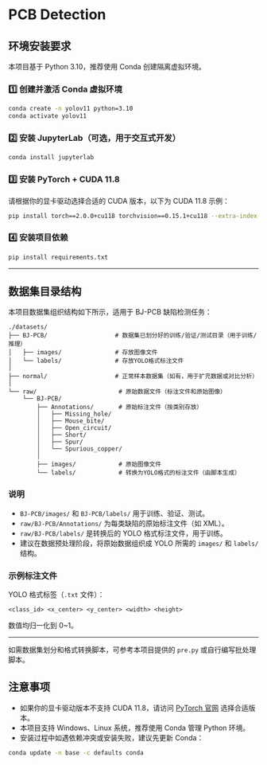# PCB Detection

## 环境安装要求

本项目基于 Python 3.10，推荐使用 Conda 创建隔离虚拟环境。

### 1️⃣ 创建并激活 Conda 虚拟环境

```bash
conda create -n yolov11 python=3.10
conda activate yolov11
```

### 2️⃣ 安装 JupyterLab（可选，用于交互式开发）

```bash
conda install jupyterlab
```

### 3️⃣ 安装 PyTorch + CUDA 11.8

请根据你的显卡驱动选择合适的 CUDA 版本，以下为 CUDA 11.8 示例：

```bash
pip install torch==2.0.0+cu118 torchvision==0.15.1+cu118 --extra-index-url https://download.pytorch.org/whl/cu118
```

### 4️⃣ 安装项目依赖

```bash
pip install requirements.txt
```

---

## 数据集目录结构

本项目数据集组织结构如下所示，适用于 BJ-PCB 缺陷检测任务：

```plaintext
./datasets/
├── BJ-PCB/                   # 数据集已划分好的训练/验证/测试目录（用于训练/推理）
│   ├── images/               # 存放图像文件
│   └── labels/               # 存放YOLO格式标注文件
│
├── normal/                   # 正常样本数据集（如有，用于扩充数据或对比分析）
│
└── raw/                       # 原始数据文件（标注文件和原始图像）
    └── BJ-PCB/
        ├── Annotations/       # 原始标注文件（按类别存放）
        │   ├── Missing_hole/
        │   ├── Mouse_bite/
        │   ├── Open_circuit/
        │   ├── Short/
        │   ├── Spur/
        │   └── Spurious_copper/
        │
        ├── images/            # 原始图像文件
        └── labels/            # 转换为YOLO格式的标注文件（由脚本生成）
```

### 说明

* `BJ-PCB/images/` 和 `BJ-PCB/labels/` 用于训练、验证、测试。
* `raw/BJ-PCB/Annotations/` 为每类缺陷的原始标注文件（如 XML）。
* `raw/BJ-PCB/labels/` 是转换后的 YOLO 格式标注文件，用于训练。
* 建议在数据预处理阶段，将原始数据组织成 YOLO 所需的 `images/` 和 `labels/` 结构。

### 示例标注文件

YOLO 格式标签（`.txt` 文件）：

```
<class_id> <x_center> <y_center> <width> <height>
```

数值均归一化到 0\~1。

---

如需数据集划分和格式转换脚本，可参考本项目提供的 `pre.py` 或自行编写批处理脚本。



## 注意事项

* 如果你的显卡驱动版本不支持 CUDA 11.8，请访问 [PyTorch 官网](https://pytorch.org/get-started/locally/) 选择合适版本。
* 本项目支持 Windows、Linux 系统，推荐使用 Conda 管理 Python 环境。
* 安装过程中如遇依赖冲突或安装失败，建议先更新 Conda：

```bash
conda update -n base -c defaults conda
```
